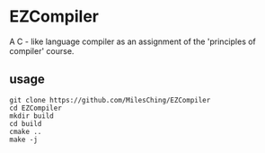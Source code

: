 # EZCompiler

A C - like language compiler as an assignment of the 'principles of compiler' course.

## usage

```shell
git clone https://github.com/MilesChing/EZCompiler
cd EZCompiler
mkdir build
cd build
cmake ..
make -j
```
